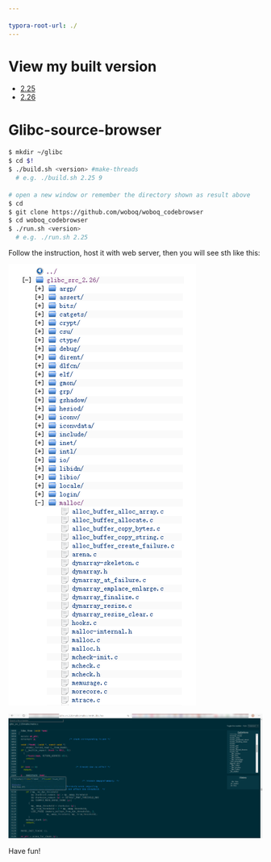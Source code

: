```yaml
---

typora-root-url: ./
---
```

# View my built version
 - [2.25](http://www.j10.monster/Glibc-source-browser/glibc_src_2.25/)
 - [2.26](http://www.j10.monster/Glibc-source-browser/glibc_src_2.26/)
# Glibc-source-browser
```bash
$ mkdir ~/glibc
$ cd $!
$ ./build.sh <version> #make-threads
  # e.g. ./build.sh 2.25 9

# open a new window or remember the directory shown as result above
$ cd
$ git clone https://github.com/woboq/woboq_codebrowser
$ cd woboq_codebrowser
$ ./run.sh <version>
  # e.g. ./run.sh 2.25

```

Follow the instruction, host it with web server, then you will see sth like this:

 ![](/Snipaste_2020-02-25_20-54-25.png)

 ![](/Snipaste_2020-02-25_20-56-55.png)

Have fun!

